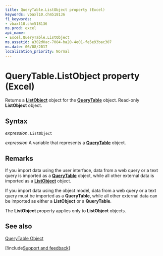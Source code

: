 ```yaml
---
title: QueryTable.ListObject property (Excel)
keywords: vbaxl10.chm518136
f1_keywords:
- vbaxl10.chm518136
ms.prod: excel
api_name:
- Excel.QueryTable.ListObject
ms.assetid: a302d0ac-7084-ba20-4e01-fe5e93bac307
ms.date: 06/08/2017
localization_priority: Normal
---
```



# QueryTable.ListObject property (Excel)

Returns a  **[ListObject](Excel.ListObject.md)** object for the **[QueryTable](Excel.QueryTable.md)** object. Read-only **ListObject** object.


## Syntax

_expression_. `ListObject`

_expression_ A variable that represents a **[QueryTable](Excel.QueryTable.md)** object.


## Remarks

If you import data using the user interface, data from a web query or a text query is imported as a  **[QueryTable](Excel.QueryTable.md)** object, while all other external data is imported as a **[ListObject](Excel.ListObject.md)** object.

If you import data using the object model, data from a web query or a text query must be imported as a  **QueryTable**, while all other external data can be imported as either a **ListObject** or a **QueryTable**.

The  **ListObject** property applies only to **ListObject** objects.


## See also


[QueryTable Object](Excel.QueryTable.md)

[!include[Support and feedback](~/includes/feedback-boilerplate.md)]